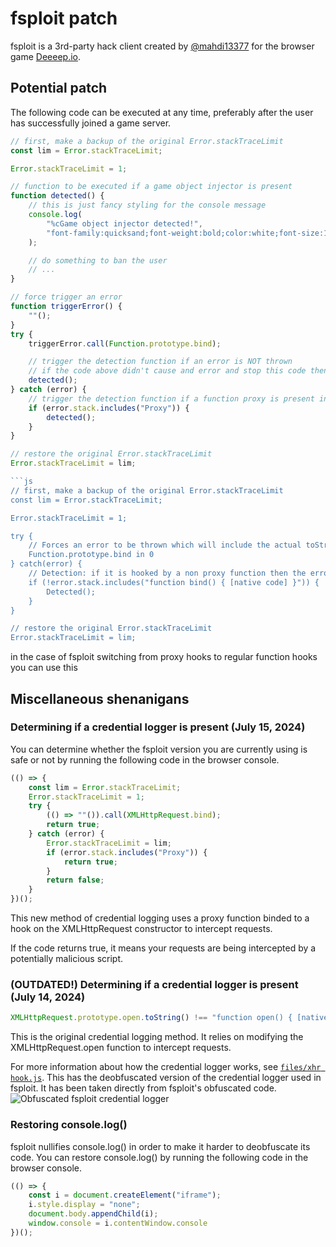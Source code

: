 # fsploit patch

fsploit is a 3rd-party hack client created by [@mahdi13377](https://github.com/mahdi13377) for the browser game [Deeeep.io](https://deeeep.io). 

## Potential patch

The following code can be executed at any time, preferably after the user has successfully joined a game server. 

```js
// first, make a backup of the original Error.stackTraceLimit
const lim = Error.stackTraceLimit;

Error.stackTraceLimit = 1;

// function to be executed if a game object injector is present
function detected() {
	// this is just fancy styling for the console message
	console.log(
		"%cGame object injector detected!",
		"font-family:quicksand;font-weight:bold;color:white;font-size:125%;background:#f00;padding:4px 12px 4px 8px;border-radius:0 16px 16px 0;border-left:8px #800 solid"
	);

	// do something to ban the user
	// ...
}

// force trigger an error
function triggerError() {
	""();
}
try {
	triggerError.call(Function.prototype.bind);

	// trigger the detection function if an error is NOT thrown
	// if the code above didn't cause and error and stop this code then it would mean that the client is tampering with the error handling
	detected();
} catch (error) {
	// trigger the detection function if a function proxy is present in the stack trace
	if (error.stack.includes("Proxy")) {
		detected();
	}
}

// restore the original Error.stackTraceLimit
Error.stackTraceLimit = lim;

```js
// first, make a backup of the original Error.stackTraceLimit
const lim = Error.stackTraceLimit;

Error.stackTraceLimit = 1;

try {
	// Forces an error to be thrown which will include the actual toString of the bind function (bypassing toString hook)
	Function.prototype.bind in 0
} catch(error) {
	// Detection: if it is hooked by a non proxy function then the error message wouldn't include the original function.bind toString
	if (!error.stack.includes("function bind() { [native code] }")) {
		Detected();
	}
}

// restore the original Error.stackTraceLimit
Error.stackTraceLimit = lim;
```

in the case of fsploit switching from proxy hooks to regular function hooks you can use this

## Miscellaneous shenanigans

### Determining if a credential logger is present (July 15, 2024)
You can determine whether the fsploit version you are currently using is safe or not by running the following code in the browser console.

```js
(() => {
    const lim = Error.stackTraceLimit;
    Error.stackTraceLimit = 1;
    try {
        (() => ""()).call(XMLHttpRequest.bind);
        return true;
    } catch (error) {
        Error.stackTraceLimit = lim;
        if (error.stack.includes("Proxy")) {
            return true;
        }
        return false;
    }
})();
```

This new method of credential logging uses a proxy function binded to a hook on the XMLHttpRequest constructor to intercept requests.

If the code returns true, it means your requests are being intercepted by a potentially malicious script. 

### (OUTDATED!) Determining if a credential logger is present (July 14, 2024)

```js
XMLHttpRequest.prototype.open.toString() !== "function open() { [native code] }"
```

This is the original credential logging method. It relies on modifying the XMLHttpRequest.open function to intercept requests. 

For more information about how the credential logger works, see [`files/xhr hook.js`](https://github.com/akanecco23/fsploit-patch/blob/main/files/xhr%20hook.js). This has the deobfuscated version of the credential logger used in fsploit. It has been taken directly from fsploit's obfuscated code.
![Obfuscated fsploit credential logger](https://github.com/user-attachments/assets/95cb20be-7b93-4e53-9eed-53088317f341)

### Restoring console.log()
fsploit nullifies console.log() in order to make it harder to deobfuscate its code. You can restore console.log() by running the following code in the browser console.

```js
(() => {
    const i = document.createElement("iframe");
    i.style.display = "none";
    document.body.appendChild(i);
    window.console = i.contentWindow.console
})();
```
